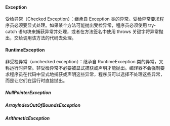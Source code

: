 #### Exception
受检异常（Checked Exception）：继承自 Exception 类的异常。受检异常要求程序员必须要显式处理。如果某个方法可能抛出受检异常，程序员必须使用 try-catch 语句块来捕获异常并处理，或者在方法签名中使用 throws 关键字将异常抛出，交给调用该方法的代码去处理。
#### RuntimeException
非受检异常（unchecked exception）：继承自 RuntimeException 类的异常，又称运行时异常。非受检异常不必要被显式捕获或声明才能抛出。编译器不会强制要求程序员在代码中显式地捕获或声明这些异常，程序员可以选择不处理这些异常，而是让它们在运行时直接抛出。
##### NullPointerException
##### ArrayIndexOutOfBoundsException
##### ArithmeticException